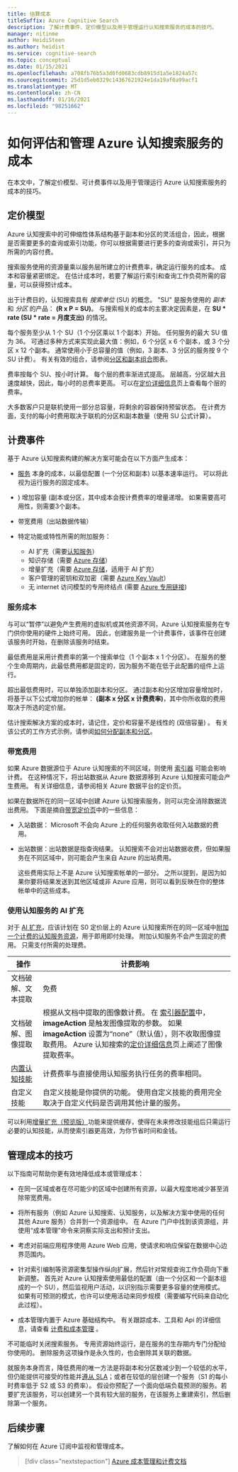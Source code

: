 ```yaml
---
title: 估算成本
titleSuffix: Azure Cognitive Search
description: 了解计费事件、定价模型以及用于管理运行认知搜索服务的成本的技巧。
manager: nitinme
author: HeidiSteen
ms.author: heidist
ms.service: cognitive-search
ms.topic: conceptual
ms.date: 01/15/2021
ms.openlocfilehash: a708fb76b5a3d0fd0683cdb8915d1a5e1824a57c
ms.sourcegitcommit: 25d1d5eb0329c14367621924e1da19af0a99acf1
ms.translationtype: MT
ms.contentlocale: zh-CN
ms.lasthandoff: 01/16/2021
ms.locfileid: "98251662"
---
```

# <a name="how-to-estimate-and-manage-costs-of-an-azure-cognitive-search-service"></a>如何评估和管理 Azure 认知搜索服务的成本

在本文中，了解定价模型、可计费事件以及用于管理运行 Azure 认知搜索服务的成本的技巧。

## <a name="pricing-model"></a>定价模型

Azure 认知搜索中的可伸缩性体系结构基于副本和分区的灵活组合，因此，根据是否需要更多的查询或索引功能，你可以根据需要进行更多的查询或索引，并只为所需的内容付费。

搜索服务使用的资源量乘以服务层所建立的计费费率，确定运行服务的成本。 成本和容量紧密绑定。 在估计成本时，若要了解运行索引和查询工作负荷所需的容量，可以获得预计成本。

出于计费目的，认知搜索具有 *搜索单位* (SU) 的概念。 "SU" 是服务使用的 *副本* 和 *分区* 的产品： **(R x P = SU)**。 与搜索相关的成本的主要决定因素是，在 **SU * rate (SU * rate = 月度支出)** 的情况。 

每个服务至少从 1 个 SU（1 个分区乘以 1 个副本）开始。 任何服务的最大 SU 值为 36。 可通过多种方式来实现此最大值：例如，6 个分区 x 6 个副本，或 3 个分区 x 12 个副本。 通常使用小于总容量的值（例如，3 副本、3 分区的服务按 9 个 SU 计费）。 有关有效的组合，请参阅[分区和副本组合](search-capacity-planning.md#chart)图表。

费率按每个 SU、按小时计算。 每个层的费率渐进式提高。 层越高，分区越大且速度越快，因此，每小时的总费率更高。 可以在[定价详细信息](https://azure.microsoft.com/pricing/details/search/)页上查看每个层的费率。

大多数客户只是联机使用一部分总容量，将剩余的容器保持预留状态。 在计费方面，支付的每小时费用取决于联机的分区和副本数量（使用 SU 公式计算）。 

## <a name="billable-events"></a>计费事件

基于 Azure 认知搜索构建的解决方案可能会在以下方面产生成本：

+ [服务](#service-costs) 本身的成本，以最低配置 (一个分区和副本) 以基本速率运行。 可以将此视为运行服务的固定成本。

+ ) 增加容量 (副本或分区，其中成本会按计费费率的增量递增。 如果需要高可用性，则需要3个副本。

+ 带宽费用（出站数据传输）

+ 特定功能或特性所需的附加服务：

  + AI 扩充（需要[认知服务](https://azure.microsoft.com/pricing/details/cognitive-services/)）
  + 知识存储（需要 [Azure 存储](https://azure.microsoft.com/pricing/details/storage/)）
  + 增量扩充（需要 [Azure 存储](https://azure.microsoft.com/pricing/details/storage/)，适用于 AI 扩充）
  + 客户管理的密钥和双加密（需要 [Azure Key Vault](https://azure.microsoft.com/pricing/details/key-vault/)）
  + 无 internet 访问模型的专用终结点 (需要 [Azure 专用链接](https://azure.microsoft.com/pricing/details/private-link/)) 

### <a name="service-costs"></a>服务成本

与可以“暂停”以避免产生费用的虚拟机或其他资源不同，Azure 认知搜索服务在专门供你使用的硬件上始终可用。 因此，创建服务是一个计费事件，该事件在创建该服务时开始，在删除该服务时结束。 

最低费用是采用计费费率的第一个搜索单位（1 个副本 x 1 个分区）。 在服务的整个生命周期内，此最低费用都是固定的，因为服务不能在低于此配置的组件上运行。 

超出最低费用时，可以单独添加副本和分区。 通过副本和分区增加容量增加时，将基于以下公式增加你的帐单： **(副本 x 分区 x 计费费率)**，其中你所收取的费用取决于所选的定价层。

估计搜索解决方案的成本时，请记住，定价和容量不是线性的 (双倍容量) 。 有关该公式的工作方式示例，请参阅[如何分配副本和分区](search-capacity-planning.md#how-to-allocate-replicas-and-partitions)。

### <a name="bandwidth-charges"></a>带宽费用

如果 Azure 数据源位于 Azure 认知搜索的不同区域，则使用 [索引器](search-indexer-overview.md) 可能会影响计费。 在这种情况下，将出站数据从 Azure 数据源移到 Azure 认知搜索可能会产生费用。 有关详细信息，请参阅相关 Azure 数据平台的定价页。

如果在数据所在的同一区域中创建 Azure 认知搜索服务，则可以完全消除数据流出费用。 下面是摘自[带宽定价页](https://azure.microsoft.com/pricing/details/bandwidth/)中的一些信息：

+ 入站数据： Microsoft 不会向 Azure 上的任何服务收取任何入站数据的费用。 

+ 出站数据：出站数据是指查询结果。 认知搜索不会对出站数据收费，但如果服务在不同区域中，则可能会产生来自 Azure 的出站费用。

  这些费用实际上不是 Azure 认知搜索帐单的一部分。 之所以提到，是因为如果你要将结果发送到其他区域或非 Azure 应用，则可以看到反映在你的整体帐单中的这些成本。

### <a name="ai-enrichment-with-cognitive-services"></a>使用认知服务的 AI 扩充

对于 [AI 扩充](cognitive-search-concept-intro.md)，应该计划在 S0 定价层上的 Azure 认知搜索所在的同一区域中[附加一个计费的认知服务资源](cognitive-search-attach-cognitive-services.md)，用于即用即付处理。 附加认知服务不会产生固定的费用。 只需支付所需的处理费。

| 操作 | 计费影响 |
|-----------|----------------|
| 文档破解、文本提取 | 免费 |
| 文档破解、图像提取 | 根据从文档中提取的图像数计费。 在 [索引器配置](/rest/api/searchservice/create-indexer#indexer-parameters)中，**imageAction** 是触发图像提取的参数。 如果 **imageAction** 设置为“none”（默认值），则不收取图像提取费用。 Azure 认知搜索的[定价详细信息](https://azure.microsoft.com/pricing/details/search/)页上阐述了图像提取费率。|
| [内置认知技能](cognitive-search-predefined-skills.md) | 计费费率与直接使用认知服务执行任务的费率相同。 |
| 自定义技能 | 自定义技能是你提供的功能。 使用自定义技能的费用完全取决于自定义代码是否调用其他计量的服务。 |

可以利用[增量扩充（预览版）](cognitive-search-incremental-indexing-conceptual.md)功能来提供缓存，使得在未来修改技能组后只需运行必要的认知技能，从而使索引器更高效，为你节省时间和金钱。

## <a name="tips-for-managing-costs"></a>管理成本的技巧

以下指南可帮助你更有效地降低成本或管理成本：

+ 在同一区域或者在尽可能少的区域中创建所有资源，以最大程度地减少甚至消除带宽费用。

+ 将所有服务（例如 Azure 认知搜索、认知服务，以及解决方案中使用的任何其他 Azure 服务）合并到一个资源组中。 在 Azure 门户中找到该资源组，并使用“成本管理”命令来洞察实际支出和预计支出。

+ 考虑对前端应用程序使用 Azure Web 应用，使请求和响应保留在数据中心边界范围内。

+ 针对索引编制等资源密集型操作纵向扩展，然后针对常规查询工作负荷向下重新调整。 首先对 Azure 认知搜索使用最低的配置（由一个分区和一个副本组成的一个 SU），然后监视用户活动，以识别指示需要更多容量的使用模式。 如果有可预测的模式，也许可以使用活动来同步规模（需要编写代码来自动化此过程）。

+ 成本管理内置于 Azure 基础结构中。 有关跟踪成本、工具和 Api 的详细信息，请查看 [计费和成本管理](../cost-management-billing/cost-management-billing-overview.md) 。

不可能临时关闭搜索服务。 专用资源始终运行，是在服务的生存期内专门分配给你使用的。 删除服务这项操作是永久性的，也会删除其关联的数据。

就服务本身而言，降低费用的唯一方法是将副本和分区数减少到一个较低的水平，但仍能提供可接受的性能并[遵从 SLA](https://azure.microsoft.com/support/legal/sla/search/v1_0/)；或者在较低的层创建一个服务（S1 的每小时费率低于 S2 或 S3 的费率）。 假设你预配了一个面向低端负载预测的服务。若要扩充该服务，可以创建另一个具有较大层的服务，在该服务上重建索引，然后删除第一个服务。

## <a name="next-steps"></a>后续步骤

了解如何在 Azure 订阅中监视和管理成本。

> [!div class="nextstepaction"]
> [Azure 成本管理和计费文档](../cost-management-billing/cost-management-billing-overview.md)